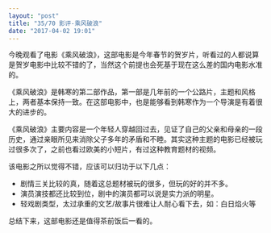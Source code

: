 ```yaml
---
layout: "post"
title: "35/70 影评-乘风破浪"
date: "2017-04-02 19:01"
---
```



今晚观看了电影《乘风破浪》，这部电影是今年春节的贺岁片，听看过的人都说算是贺岁电影中比较不错的了，当然这个前提也会死基于现在这么差的国内电影水准的。

《乘风破浪》是韩寒的第二部作品，第一部是几年前的一个公路片，主题和风格上，两者基本保持一致。在这部电影中，也是能够看到韩寒作为一个导演是有着很大的进步的。

<!-- more -->

《乘风破浪》主要内容是一个年轻人穿越回过去，见证了自己的父亲和母亲的一段历史，通过亲眼所见来消除父子多年的矛盾和不睦。其实这种主题的电影已经被玩过很多次了，之前也看过欧美的小短片，有过这种教育题材的视频。

该电影之所以觉得不错，应该可以归功于以下几点：
- 剧情三关比较的真，随着这总题材被玩的很多，但玩的好的并不多。
- 演员演技都还比较到位，剧中的演员都可以说是实力派的明星。
- 轻戏剧类型，太过承重的文艺/故事片很难让人耐心看下去，如：白日焰火等

总结下来，这部电影还是值得茶前饭后一看的。
